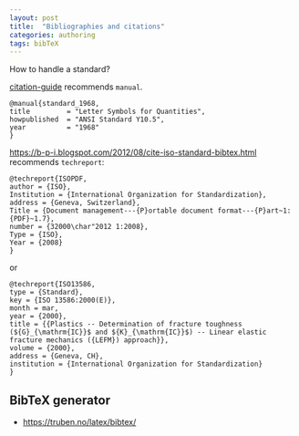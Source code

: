 ```yaml
---
layout: post
title:  "Bibliographies and citations"
categories: authoring
tags: bibTeX 
---
```


How to handle a standard?

[citation-guide] recommends `manual`.

    @manual{standard_1968,
    title         = "Letter Symbols for Quantities",
    howpublished  = "ANSI Standard Y10.5",
    year          = "1968"
    }


https://b-p-i.blogspot.com/2012/08/cite-iso-standard-bibtex.html recommends `techreport`:

    @techreport{ISOPDF,
    author = {ISO},
    Institution = {International Organization for Standardization},
    address = {Geneva, Switzerland},
    Title = {Document management---{P}ortable document format---{P}art~1: {PDF}~1.7},
    number = {32000\char"2012 1:2008},
    Type = {ISO},
    Year = {2008}
    }

or 

    @techreport{ISO13586,
    type = {Standard},
    key = {ISO 13586:2000(E)},
    month = mar,
    year = {2000},
    title = {{Plastics -- Determination of fracture toughness (${G}_{\mathrm{IC}}$ and ${K}_{\mathrm{IC}}$) -- Linear elastic fracture mechanics ({LEFM}) approach}},
    volume = {2000},
    address = {Geneva, CH},
    institution = {International Organization for Standardization}
    }


[citation-guide]: https://libguides.nps.edu/citation/ieee-bibtex


## BibTeX generator

- https://truben.no/latex/bibtex/

